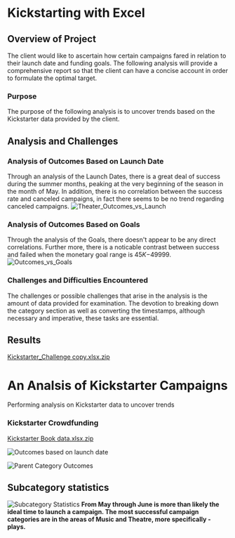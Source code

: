 # Kickstarting with Excel

## Overview of Project
The client would like to ascertain how certain campaigns fared in relation to their launch date and funding goals. The following analysis will provide a comprehensive report so that the client can have a concise account in order to formulate the optimal target.
### Purpose
The purpose of the following analysis is to uncover trends based on the Kickstarter data provided by the client.
## Analysis and Challenges

### Analysis of Outcomes Based on Launch Date
Through an analysis of the Launch Dates, there is a great deal of success during the summer months, peaking at the very beginning of the season in the month of May. In addition, there is no correlation between the success rate and canceled campaigns, in fact there seems to be no trend regarding canceled campaigns.
![Theater_Outcomes_vs_Launch](https://user-images.githubusercontent.com/100239100/156942696-a31fb9b7-d9df-4771-b89e-96704133a505.png)

### Analysis of Outcomes Based on Goals
Through the analysis of the Goals, there doesn't appear to be any direct correlations. Further more, there is a noticable contrast between success and failed when the monetary goal range is $45K-$49999.
![Outcomes_vs_Goals](https://user-images.githubusercontent.com/100239100/156942669-8f879896-1929-4aa7-b21f-e2ca409d9c9c.png)

### Challenges and Difficulties Encountered
The challenges or possible challenges that arise in the analysis is the amount of data provided for examination. The devotion to breaking down the category section as well as converting the timestamps, although necessary and imperative, these tasks are essential.
## Results
[Kickstarter_Challenge copy.xlsx.zip](https://github.com/DarrenGLDad/Kickstarter-analysis/files/8193517/Kickstarter_Challenge.copy.xlsx.zip)



# An Analsis of Kickstarter Campaigns
Performing analysis on Kickstarter data to uncover trends
### Kickstarter Crowdfunding 
[Kickstarter Book data.xlsx.zip](https://github.com/DarrenGLDad/Kickstarter-analysis/files/8181749/Kickstarter.Book.data.xlsx.zip)

![Outcomes based on launch date](https://user-images.githubusercontent.com/100239100/156664032-7dbbca9e-a43e-484a-8170-4cebae39afe7.png)

![Parent Category Outcomes](https://user-images.githubusercontent.com/100239100/156664661-f86a7a3a-1e42-4992-a033-cc0bbff84cc7.png)
## Subcategory statistics
![Subcategory Statistics](https://user-images.githubusercontent.com/100239100/156664703-3e6008c7-2dfc-4e26-9e42-f7f88330a43a.png)
**From May through June is more than likely the ideal time to launch a campaign. The most successful campaign categories are in the areas of Music and Theatre, more specifically -plays.**
